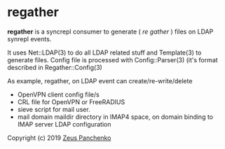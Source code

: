 # regather

**regather** is a syncrepl consumer to generate ( *re gather* ) files on LDAP synrepl events.

It uses Net::LDAP(3) to do all LDAP related stuff and Template(3) to generate files. Config file is processed with Config::Parser(3) (it's format described in Regather::Config(3)

As example, regather, on LDAP event can create/re-write/delete
* OpenVPN client config file/s
* CRL file for OpenVPN or FreeRADIUS
* sieve script for mail user.
* mail domain maildir directory in IMAP4 space, on domain binding to IMAP server LDAP configuration

Copyright (c) 2019 [Zeus Panchenko](https://github.com/z-eos)
